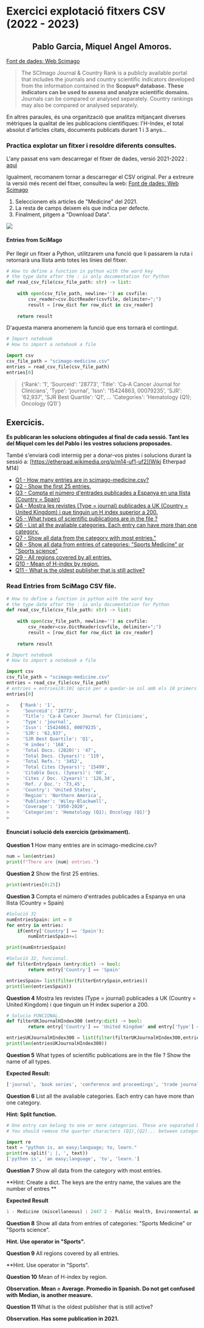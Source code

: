 #  Exercici explotació fitxers CSV (2022 - 2023)
## <center>Pablo Garcia, Miquel Angel Amoros.</center>

[Font de dades: Web Scimago ](https://www.scimagojr.com/journalrank.php?area=2700 "Web font de dades ")

> The SCImago Journal & Country Rank is a publicly available portal that includes the journals and country scientific indicators developed from the information contained in the **Scopus® database.** 
> **These indicators can be used to assess and analyze scientific domains.** Journals can be compared or analysed separately. Country rankings may also be compared or analysed separately.

En altres paraules, és una organització que analitza mitjançant diverses mètriques la qualitat de les publicacions cientìfiques: l'H-Index, el total absolut d'articles citats, documents publicats durant 1 i 3 anys...

###  **Practica explotar un fitxer** i resoldre diferents consultes.

L'any passat ens vam descarregar el fitxer de dades, versió 2021-2022 : [aqui](./scimago-medicine.csv "aqui")

Igualment, recomanem tornar a descarregar el CSV original.
Per a extreure la versió més recent del fitxer, consulteu la web:
[Font de dades: Web Scimago ](https://www.scimagojr.com/journalrank.php?area=2700 "Web font de dades ")

1. Seleccionem els articles de "Medicine" del 2021.
2. La resta de camps deixem els que indica per defecte.
3. Finalment, pitgem a "Download Data".

![](CapturaScimago2021.PNG)


#### Entries from SciMago

Per llegir un fitxer a Python, utilitzarem una funció que li passarem la ruta i retornarà una llista amb totes les línies del fitxer. 

```python
# How to define a function in python with the word key
# the type date after the : is only documentation for Python
def read_csv_file(csv_file_path: str) -> list:
    
    with open(csv_file_path, newline='') as csvfile:
        csv_reader=csv.DictReader(csvfile, delimiter=";")
        result = [row_dict for row_dict in csv_reader]
        
    return result
```

D'aquesta manera anomenem la funció que ens tornarà el contingut.


```python
# Import notebook
# How to import a notebook a file

import csv
csv_file_path = "scimago-medicine.csv"
entries = read_csv_file(csv_file_path)
entries[0]       
```

>    {'Rank': '1',
>    'Sourceid': '28773',
>    'Title': 'Ca-A Cancer Journal for Clinicians',
>    'Type': 'journal',
>    'Issn': '15424863, 00079235',
>    'SJR': '62,937',
>    'SJR Best Quartile': 'Q1',
>    ...
>    'Categories': 'Hematology (Q1); Oncology (Q1)'}


## Exercicis.

**Es publicaran les solucions obtingudes al final de cada sessió. Tant les del Miquel com les del Pablo i les vostres solucions proposades.**

També s'enviarà codi intermig per a donar-vos pistes i solucions durant la sessió a:
[https://etherpad.wikimedia.org/p/m14-uf1-uf2](Wiki Etherpad M14)


* [Q1 - How many entries are in scimago-medicine.csv?](#ex1)
* [Q2 - Show the first 25 entries.](#ex2)
* [Q3 - Compta el número d'entrades publicades a Espanya en una llista (Country = Spain)](#ex3)
* [Q4 - Mostra les revistes (Type = journal) publicades a UK (Country = United Kingdom) i que tinguin un H index superior a 200.](#ex4)
* [Q5 - What types of scientific publications are in the file ?](#ex5)
* [Q6 - List all the avaliable categories. Each entry can have more than one category.](#ex6)
* [Q7 - Show all data from the category with most entries."](#ex7)
* [Q8 - Show all data from entries of categories: "Sports Medicine" or "Sports science"](#ex8)
* [Q9 - All regions covered by all entries.](#ex9)
* [Q10 - Mean of H-index by region.](#ex10)
* [Q11 - What is the oldest publisher that is still active?](#ex11)


### Read Entries from SciMago CSV file.

```python
# How to define a function in python with the word key
# the type date after the : is only documentation for Python
def read_csv_file(csv_file_path: str) -> list:
    
    with open(csv_file_path, newline='') as csvfile:
        csv_reader=csv.DictReader(csvfile, delimiter=";")
        result = [row_dict for row_dict in csv_reader]
        
    return result
```


```python
# Import notebook
# How to import a notebook a file

import csv
csv_file_path = "scimago-medicine.csv"
entries = read_csv_file(csv_file_path)
# entries = entries[0:10] opció per a quedar-se sol amb els 10 primers , per poder fer proves.
entries[0]
```

```python
>    {'Rank': '1',
>     'Sourceid': '28773',
>     'Title': 'Ca-A Cancer Journal for Clinicians',
>     'Type': 'journal',
>     'Issn': '15424863, 00079235',
>     'SJR': '62,937',
>     'SJR Best Quartile': 'Q1',
>     'H index': '168',
>     'Total Docs. (2020)': '47',
>     'Total Docs. (3years)': '119',
>     'Total Refs.': '3452',
>     'Total Cites (3years)': '15499',
>     'Citable Docs. (3years)': '80',
>     'Cites / Doc. (2years)': '126,34',
>     'Ref. / Doc.': '73,45',
>     'Country': 'United States',
>     'Region': 'Northern America',
>     'Publisher': 'Wiley-Blackwell',
>     'Coverage': '1950-2020',
>     'Categories': 'Hematology (Q1); Oncology (Q1)'}
>     
```

#### Enunciat i solució dels exercicis (pròximament). 

<a name="ex1"></a>
**Question 1** How many entries are in scimago-medicine.csv?

```python
num = len(entries)
print(f"There are {num} entries.")
```

<a name="ex2"></a>

**Question 2** Show the first 25 entries.

```python
print(entries[0:25])
```

<a name="ex3"></a>

**Question 3**
Compta el número d'entrades publicades a Espanya en una llista (Country = Spain)

```python
#Solució 31
numEntriesSpain: int = 0
for entry in entries:
    if(entry['Country'] == 'Spain'):
        numEntriesSpain+=1

print(numEntriesSpain)

#Solució 32, funcional.
def filterEntrySpain (entry:dict) -> bool:      
        return entry['Country'] == 'Spain'

entriesSpain= list(filter(filterEntrySpain,entries))
print(len(entriesSpain))
```

<a name="ex4"></a>

**Question 4** Mostra les revistes (Type = journal) publicades a UK (Country = United Kingdom) i que tinguin un H index superior a 200.

```python
# Solucio FUNCIONAL.
def filterUKJournalHIndex300 (entry:dict) -> bool:      
        return entry['Country'] == 'United Kingdom' and entry['Type'] == 'journal' and int(entry['H index']) > 200                          

entriesUKJournalHIndex300 = list(filter(filterUKJournalHIndex300,entries))                          
print(len(entriesUKJournalHIndex300))
```

<a name="ex5"></a>

**Question 5** What types of scientific publications are in the file ? Show the name of all types.

**Expected Result:**
```python
['journal', 'book series', 'conference and proceedings', 'trade journal']
```

<a name="ex6"></a>

**Question 6**  List all the avaliable categories. Each entry can have more than one category.

**Hint: Split function.**
```python
# One entry can belong to one or more categories. These are separated by semicolon (;) 
# You should remove the quarter characters (Q1),(Q2)... between categories.

import re
text = "python is, an easy;language; to, learn."
print(re.split('; |, ', text))
['python is', 'an easy;language', 'to', 'learn.']
```

<a name="ex7"></a>

**Question 7** Show all data from the category with most entries.

**Hint: Create a dict. The keys are the entry name, the values are the number of entres **

**Expected Result**
```python
1 - Medicine (miscellaneous) : 2447 2 - Public Health, Environmental and Occupational Health : 560 3 - Psychiatry and Mental Health : 537 ...
```

<a name="ex8"></a>

**Question 8** Show all data from entries of categories: "Sports Medicine" or "Sports science".

**Hint. Use operator in "Sports".**


<a name="ex9"></a>

**Question 9** All regions covered by all entries.

**Hint. Use operator in "Sports".


<a name="ex10"></a>

**Question 10** Mean of H-index by region.

**Observation. Mean = Average. Promedio in Spanish. Do not get confused with Median, is another measure.**

<a name="ex11"></a>

**Question 11** What is the oldest publisher that is still active?

**Observation. Has some publication in 2021.**








